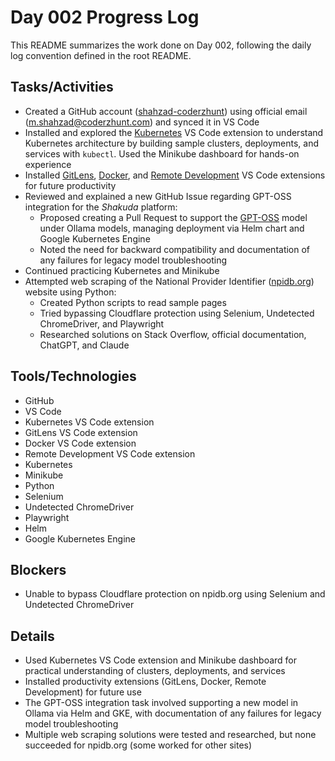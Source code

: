 

# Day 002 Progress Log

This README summarizes the work done on Day 002, following the daily log convention defined in the root README.

## Tasks/Activities
- Created a GitHub account ([shahzad-coderzhunt](https://github.com/shahzad-coderzhunt)) using official email ([m.shahzad@coderzhunt.com](mailto:m.shahzad@coderzhunt.com)) and synced it in VS Code
- Installed and explored the [Kubernetes](https://marketplace.visualstudio.com/items?itemName=ms-kubernetes-tools.vscode-kubernetes-tools) VS Code extension to understand Kubernetes architecture by building sample clusters, deployments, and services with `kubectl`. Used the Minikube dashboard for hands-on experience
- Installed [GitLens](https://marketplace.visualstudio.com/items?itemName=eamodio.gitlens), [Docker](https://marketplace.visualstudio.com/items?itemName=ms-azuretools.vscode-docker), and [Remote Development](https://marketplace.visualstudio.com/items?itemName=ms-vscode-remote.vscode-remote-extensionpack) VS Code extensions for future productivity
- Reviewed and explained a new GitHub Issue regarding GPT-OSS integration for the *Shakuda* platform:
    - Proposed creating a Pull Request to support the [GPT-OSS](https://openai.com/index/introducing-gpt-oss/) model under Ollama models, managing deployment via Helm chart and Google Kubernetes Engine
    - Noted the need for backward compatibility and documentation of any failures for legacy model troubleshooting
- Continued practicing Kubernetes and Minikube
- Attempted web scraping of the National Provider Identifier ([npidb.org](https://npidb.org/doctors/allopathic_osteopathic_physicians/allergy_207ka0200x)) website using Python:
    - Created Python scripts to read sample pages
    - Tried bypassing Cloudflare protection using Selenium, Undetected ChromeDriver, and Playwright
    - Researched solutions on Stack Overflow, official documentation, ChatGPT, and Claude

## Tools/Technologies
- GitHub
- VS Code
- Kubernetes VS Code extension
- GitLens VS Code extension
- Docker VS Code extension
- Remote Development VS Code extension
- Kubernetes
- Minikube
- Python
- Selenium
- Undetected ChromeDriver
- Playwright
- Helm
- Google Kubernetes Engine

## Blockers
- Unable to bypass Cloudflare protection on npidb.org using Selenium and Undetected ChromeDriver

## Details
- Used Kubernetes VS Code extension and Minikube dashboard for practical understanding of clusters, deployments, and services
- Installed productivity extensions (GitLens, Docker, Remote Development) for future use
- The GPT-OSS integration task involved supporting a new model in Ollama via Helm and GKE, with documentation of any failures for legacy model troubleshooting
- Multiple web scraping solutions were tested and researched, but none succeeded for npidb.org (some worked for other sites)
